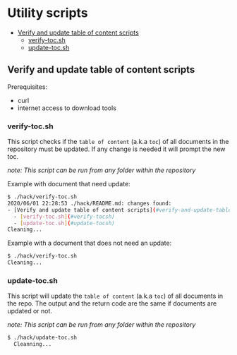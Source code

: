 # Utility scripts
<!-- toc -->
- [Verify and update table of content scripts](#verify-and-update-table-of-content-scripts)
  - [verify-toc.sh](#verify-tocsh)
  - [update-toc.sh](#update-tocsh)
<!-- /toc -->
## Verify and update table of content scripts

Prerequisites:
* curl
* internet access to download tools

### verify-toc.sh
This script checks if the `table of content` (a.k.a `toc`) of all documents in the repository must be updated. If any change is needed it will prompt the new toc.

*note: This script can be run from any folder within the repository*

Example with document that need update:
```bash
$ ./hack/verify-toc.sh
2020/06/01 22:28:53 ./hack/README.md: changes found:
- [Verify and update table of content scripts](#verify-and-update-table-of-content-scripts)
  - [verify-toc.sh](#verify-tocsh)
  - [update-toc.sh](#update-tocsh)
Cleaning...

```
Example with a document that does not need an update:

```bash
$ ./hack/verify-toc.sh
Cleaning...

```

### update-toc.sh
This script will update the  `table of content` (a.k.a `toc`) of all documents in the repo. The output and the return code are the same if documents are updated or not.

*note: This script can be run from any folder within the repository*

```bash
$ ./hack/update-toc.sh 
  Cleanning...
```

